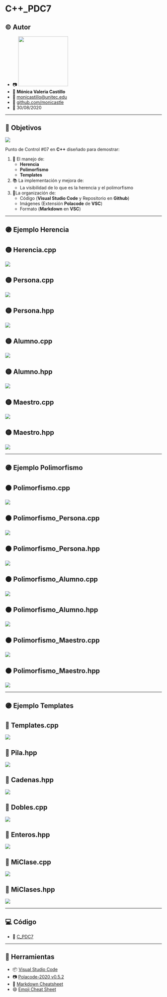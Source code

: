 # C++_PDC7

## :copyright: Autor

- :camera: <img src="https://avatars1.githubusercontent.com/u/64861402?s=400&u=0477a114ca729a44357ba5b4a5381816c4d4ea92&v=4" width="160px"> 
- :woman: **Mónica Valeria Castillo**
- :e-mail: monicastillo@unitec.edu
- :link: [github.com/monicastle](https://github.com/monicastle)
- :calendar: 30/08/2020

---

## :dart: Objetivos

![](Images/1C++.png)

Punto de Control #07 en **C++** diseñado para demostrar:

1. :nut_and_bolt: El manejo de:
   - **Herencia**
   - **Polimorfismo**
   - **Templates**
2. :books: La implementación y mejora de:
   - La visibilidad de lo que es la herencia y el polimorfismo
3. :open_file_folder:La organización de:
   - Código (**Visual Studio Code** y Repositorio en **Github**)
   - Imágenes (Extensión **Polacode** de **VSC**)
   - Formato (**Markdown** en **VSC**)

---

## :purple_circle: Ejemplo Herencia

## :yellow_circle: Herencia.cpp

![](Images/HerenciaCPP.png)

## :yellow_circle: Persona.cpp

![](Images/PersonaCPP.png)

## :yellow_circle: Persona.hpp

![](Images/PersonaHPP.png)

## :yellow_circle: Alumno.cpp

![](Images/AlumnoCPP.png)

## :yellow_circle: Alumno.hpp

![](Images/AlumnoHPP.png)

## :yellow_circle: Maestro.cpp

![](Images/MaestroCPP.png)

## :yellow_circle: Maestro.hpp

![](Images/MaestroHPP.png)

---
## :purple_circle: Ejemplo Polimorfismo

## :orange_circle: Polimorfismo.cpp

![](Images/PolimorfismoCPP.png)

## :orange_circle: Polimorfismo_Persona.cpp

![](Images/PolimorfismoPersonaCPP.png)

## :orange_circle: Polimorfismo_Persona.hpp

![](Images/PolimorfismoPersonaHPP.png)

## :orange_circle: Polimorfismo_Alumno.cpp

![](Images/PolimorfismoAlumnoCPP.png)

## :orange_circle: Polimorfismo_Alumno.hpp

![](Images/PolimorfismoAlumnoHPP.png)

## :orange_circle: Polimorfismo_Maestro.cpp

![](Images/PolimorfismoMaestroCPP.png)

## :orange_circle: Polimorfismo_Maestro.hpp

![](Images/PolimorfismoMaestroHPP.png)

---

## :purple_circle: Ejemplo Templates

## :red_circle: Templates.cpp

![](Images/TemplatesCPP.png)

## :red_circle: Pila.hpp

![](Images/PilaHPP.png)

## :red_circle: Cadenas.hpp

![](Images/CadenasHPP.png)

## :red_circle: Dobles.cpp

![](Images/DoblesHPP.png)

## :red_circle: Enteros.hpp

![](Images/EnterosHPP.png)

## :red_circle: MiClase.cpp

![](Images/MiClaseHPP.png)

## :red_circle: MiClases.hpp

![](Images/MiClasesHPP.png)

---

## :computer: Código

- :blue_book: [C_PDC7](https://github.com/monicastle/C_PDC7)

---
## :wrench: Herramientas
- :package: [Visual Studio Code](https://code.visualstudio.com/)
- :camera: [Polacode-2020 v0.5.2](https://github.com/jeff-hykin/polacode)
- :notebook: [Markdown Cheatsheet](https://github.com/adam-p/markdown-here/wiki/Markdown-Cheatsheet)
- :smile: [Emoji Cheat Sheet](https://www.webfx.com/tools/emoji-cheat-sheet/)
